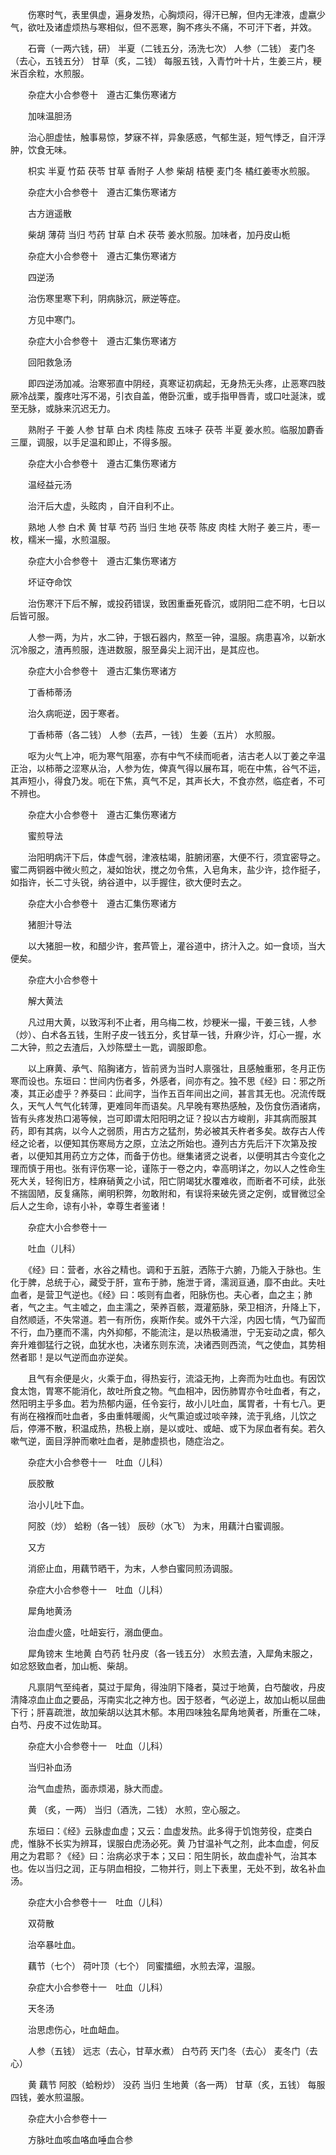 <!-- { "loadSidebar": true } -->
　　伤寒时气，表里俱虚，遍身发热，心胸烦闷，得汗已解，但内无津液，虚嬴少气，欲吐及诸虚烦热与寒相似，但不恶寒，胸不疼头不痛，不可汗下者，并效。

　　石膏（一两六钱，研） 半夏（二钱五分，汤洗七次） 人参（二钱） 麦门冬（去心，五钱五分） 甘草（炙，二钱） 每服五钱，入青竹叶十片，生姜三片，粳米百余粒，水煎服。

　　杂症大小合参卷十　遵古汇集伤寒诸方

　　加味温胆汤

　　治心胆虚怯，触事易惊，梦寐不祥，异象感惑，气郁生涎，短气悸乏，自汗浮肿，饮食无味。

　　枳实 半夏 竹茹 茯苓 甘草 香附子 人参 柴胡 桔梗 麦门冬 橘红姜枣水煎服。

　　杂症大小合参卷十　遵古汇集伤寒诸方

　　古方逍遥散

　　柴胡 薄荷 当归 芍药 甘草 白术 茯苓 姜水煎服。加味者，加丹皮山栀

　　杂症大小合参卷十　遵古汇集伤寒诸方

　　四逆汤

　　治伤寒里寒下利，阴病脉沉，厥逆等症。

　　方见中寒门。

　　杂症大小合参卷十　遵古汇集伤寒诸方

　　回阳救急汤

　　即四逆汤加减。治寒邪直中阴经，真寒证初病起，无身热无头疼，止恶寒四肢厥冷战栗，腹疼吐泻不渴，引衣自盖，倦卧沉重，或手指甲唇青，或口吐涎沫，或至无脉，或脉来沉迟无力。

　　熟附子 干姜 人参 甘草 白术 肉桂 陈皮 五味子 茯苓 半夏 姜水煎。临服加麝香三厘，调服，以手足温和即止，不得多服。

　　杂症大小合参卷十　遵古汇集伤寒诸方

　　温经益元汤

　　治汗后大虚，头眩肉 ，自汗自利不止。

　　熟地 人参 白术 黄 甘草 芍药 当归 生地 茯苓 陈皮 肉桂 大附子 姜三片，枣一枚，糯米一撮，水煎温服。

　　杂症大小合参卷十　遵古汇集伤寒诸方

　　坏证夺命饮

　　治伤寒汗下后不解，或投药错误，致困重垂死昏沉，或阴阳二症不明，七日以后皆可服。

　　人参一两，为片，水二钟，于银石器内，熬至一钟，温服。病患喜冷，以新水沉冷服之，渣再煎服，连进数服，服至鼻尖上润汗出，是其应也。

　　杂症大小合参卷十　遵古汇集伤寒诸方

　　丁香柿蒂汤

　　治久病呃逆，因于寒者。

　　丁香柿蒂（各二钱） 人参（去芦，一钱） 生姜（五片） 水煎服。

　　呕为火气上冲，呃为寒气阻塞，亦有中气不续而呃者，洁古老人以丁姜之辛温正治，以柿蒂之涩寒从治，人参为佐，俾真气得以展布耳，呃在中焦，谷气不运，其声短小，得食乃发。呃在下焦，真气不足，其声长大，不食亦然，临症者，不可不辨也。

　　杂症大小合参卷十　遵古汇集伤寒诸方

　　蜜煎导法

　　治阳明病汗下后，体虚气弱，津液枯竭，脏腑闭塞，大便不行，须宜密导之。蜜二两铜器中微火煎之，凝如饴状，搅之勿令焦，入皂角末，盐少许，捻作挺子，如指许，长二寸头锐，纳谷道中，以手握住，欲大便时去之。

　　杂症大小合参卷十　遵古汇集伤寒诸方

　　猪胆汁导法

　　以大猪胆一枚，和醋少许，套芦管上，灌谷道中，挤汁入之。如一食顷，当大便矣。

　　杂症大小合参卷十

　　解大黄法

　　凡过用大黄，以致泻利不止者，用乌梅二枚，炒粳米一撮，干姜三钱，人参（炒）、白术各五钱，生附子皮一钱五分，炙甘草一钱，升麻少许，灯心一握，水二大钟，煎之去渣后，入炒陈壁土一匙，调服即愈。

　　以上麻黄、承气、陷胸诸方，皆前贤为当时人禀强壮，且感触重邪，冬月正伤寒而设也。东垣曰：世间内伤者多，外感者，间亦有之。独不思《经》曰：邪之所凑，其正必虚乎？养葵曰：此间字，当作五百年间出之间，甚言其无也。况流传既久，天气人气气化转薄，更难同年而语矣。凡早晚有寒热感触，及伤食伤酒诸病，皆有头疼发热口渴等候，岂可即谓太阳阳明之证？投以古方峻削，非其病而服其药，即有其病，以今人之弱质，用古方之猛剂，势必被其夭杵者多矣。故存古人传经之论者，以便知其伤寒局方之原，立法之所始也。遵列古方先后汗下次第及按者，以便知其用药立方之体，而备于仿也。继集诸贤之说者，以便明其古今变化之理而慎于用也。张有评伤寒一论，谨陈于一卷之内，幸高明详之，勿以人之性命生死大关，轻徇旧方，桂麻硝黄之小试，阳亡阴竭犹水覆难收，而断者不可续，此张不揣固陋，反复痛陈，阐明积弊，勿敢附和，有误将来破先贤之定例，或冒微愆全后人之生命，谅有小补，幸尊生者鉴诸！

　　杂症大小合参卷十一

　　吐血（儿科）

　　《经》曰：营者，水谷之精也。调和于五脏，洒陈于六腑，乃能入于脉也。生化于脾，总统于心，藏受于肝，宣布于肺，施泄于肾，濡润亘通，靡不由此。夫吐血者，是营卫气逆也。《经》曰：咳则有血者，阳脉伤也。夫心者，血之主；肺者，气之主。气主嘘之，血主濡之，荣养百骸，溉灌筋脉，荣卫相济，升降上下，自然顺适，不失常道。若一有所伤，疾斯作矣。或外干六淫，内因七情，气乃留而不行，血乃壅而不濡，内外抑郁，不能流注，是以热极涌泄，宁无妄动之虞，郁久奔升难御猛行之锐，血犹水也，决诸东则东流，决诸西则西流，气之使血，其势相然者耶！是以气逆而血亦逆矣。

　　且气有余便是火，火乘于血，得热妄行，流溢无拘，上奔而为吐血也。有因饮食太饱，胃寒不能消化，故吐所食之物。气血相冲，因伤肺胃亦令吐血者，有之，然阳明主乎多血。若为热郁内逼，任令妄行，故小儿吐血，属胃者，十有七八。更有尚在襁褓而吐血者，多由重帏暖阁，火气熏迫或过啖辛辣，流于乳络，儿饮之后，停滞不散，积温成热，热极上崩，是以或吐、或衄、或下为尿血者有矣。若久嗽气逆，面目浮肿而嗽吐血者，是肺虚损也，随症治之。

　　杂症大小合参卷十一　吐血（儿科）

　　辰胶散

　　治小儿吐下血。

　　阿胶（炒） 蛤粉（各一钱） 辰砂（水飞） 为末，用藕汁白蜜调服。

　　又方

　　消瘀止血，用藕节晒干，为末，人参白蜜同煎汤调服。

　　杂症大小合参卷十一　吐血（儿科）

　　犀角地黄汤

　　治血虚火盛，吐衄妄行，溺血便血。

　　犀角镑末 生地黄 白芍药 牡丹皮（各一钱五分） 水煎去渣，入犀角末服之，如忿怒致血者，加山栀、柴胡。

　　凡禀阴气至纯者，莫过于犀角，得浊阴下降者，莫过于地黄，白芍酸收，丹皮清降凉血止血之要品，泻南实北之神方也。因于怒者，气必逆上，故加山栀以屈曲下行；肝喜疏泄，故加柴胡以达其木郁。本用四味独名犀角地黄者，所重在二味，白芍、丹皮不过佐助耳。

　　杂症大小合参卷十一　吐血（儿科）

　　当归补血汤

　　治气血虚热，面赤烦渴，脉大而虚。

　　黄 （炙，一两） 当归（酒洗，二钱） 水煎，空心服之。

　　东垣曰：《经》云脉虚血虚；又云：血虚发热。此多得于饥饱劳役，症类白虎，惟脉不长实为辨耳，误服白虎汤必死。黄 乃甘温补气之剂，此本血虚，何反用之为君耶？《经》曰：治病必求于本；又曰：阳生阴长，故血虚补气，治其本也。佐以当归之润，正与阴血相投，二物并行，则上下表里，无处不到，故名补血汤。

　　杂症大小合参卷十一　吐血（儿科）

　　双荷散

　　治卒暴吐血。

　　藕节（七个） 荷叶顶（七个） 同蜜擂细，水煎去滓，温服。

　　杂症大小合参卷十一　吐血（儿科）

　　天冬汤

　　治思虑伤心，吐血衄血。

　　人参（五钱） 远志（去心，甘草水煮） 白芍药 天门冬（去心） 麦冬门（去心）

　　黄 藕节 阿胶（蛤粉炒） 没药 当归 生地黄（各一两） 甘草（炙，五钱） 每服四钱，姜水煎温服。

　　杂症大小合参卷十一

　　方脉吐血咳血咯血唾血合参

